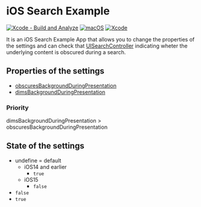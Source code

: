 # iOS Search Example

[![Xcode - Build and Analyze](https://github.com/ykws/SearchExample/actions/workflows/xcode-build.yml/badge.svg)](https://github.com/ykws/SearchExample/actions/workflows/xcode-build.yml)
[![macOS](https://img.shields.io/badge/macOS-BigSur-black)](https://developer.apple.com/macos/)
[![Xcode](https://img.shields.io/badge/Xcode-13.1-blue.svg)](https://developer.apple.com/xcode)

It is an iOS Search Example App that allows you to change the properties of the settings and can check that [UISearchController](https://developer.apple.com/documentation/uikit/uisearchcontroller) indicating wheter the underlying content is obscured during a search.

## Properties of the settings
- [obscuresBackgroundDuringPresentation](https://developer.apple.com/documentation/uikit/uisearchcontroller/1618656-obscuresbackgroundduringpresenta)
- [dimsBackgroundDuringPresentation](https://developer.apple.com/documentation/uikit/uisearchcontroller/1618660-dimsbackgroundduringpresentation)

### Priority
dimsBackgroundDuringPresentation > obscuresBackgroundDuringPresentation

## State of the settings
- undefine = default
  - iOS14 and earlier
    - `true`
  - iOS15
    - `false`
- `false`
- `true`
